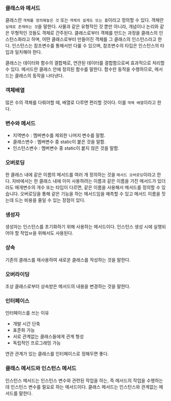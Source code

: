 ### 클래스와 메서드

클래스란 `객체를 정의해놓은 것` 또는 `객체의 설계도 또는 틀`이라고 정의할 수 있다.
객체란 `실제로 존재하는 것`을 말한다. 사물과 같은 유형적인 것 뿐만 아니라, 개념이나 논리와 같은 무형적인 것들도 객체로 간주된다.
클래스로부터 객체를 만드는 과정을 클래스의 인스턴스화라고 하며, 어떤 클래스로부터 만들어진 객체를 그 클래스의 인스턴스라고 한다.
인스턴스는 참조변수를 통해서만 다룰 수 있으며, 참조변수의 타입은 인스턴스의 타입과 일치해야 한다.

클래스는 데이터와 함수의 결합체로, 연관된 데이터를 결합함으로써 효과적으로 처리할 수 있다.
메서드란 클래스 안에 정의된 함수를 말한다. 함수란 동작을 수행하므로, 메서드는 클래스의 동작을 나타낸다.

### 객체배열

많은 수의 객체를 다뤄야할 때, 배열로 다루면 편리할 것이다. 이를 `객체 배열`이라고 한다.

### 변수와 메서드

- 지역변수 : 멤버변수를 제외한 나머지 변수를 말함.
- 클래스변수 : 멤버변수 중 static이 붙은 것을 말함.
- 인스턴스변수 : 멤버변수 중 static이 붙지 않은 것을 말함.

### 오버로딩

한 클래스 내에 같은 이름의 메서드를 여러 개 정의하는 것을 `메서드 오버로딩`이라고 한다.
자바에서는 한 클래스 내에 이미 사용하려는 이름과 같은 이름을 가진 메서드가 있더라도 매개변수의 개수 또는 타입이 다르면, 같은 이름을 사용해서 메서드를 정의할 수 있습니다.
오버로딩을 통해 같은 기능을 하는 메서드임을 예측할 수 있고 메서드 이름을 짓는데 드는 비용을 줄일 수 있는 장점이 있다.

### 생성자

생성자는 인스턴스를 초기화하기 위해 사용하는 메서드이다. 인스턴스 생성 시에 실행되어야 할 작업ㅂ을 위해서도 사용된다.

### 상속

기존의 클래스를 재사용하여 새로운 클래스를 작성하는 것을 말한다.

### 오버라이딩

조상 클래스로부터 상속받은 메서드의 내용을 변경하는 것을 말한다.

### 인터페이스

인터페이스를 쓰는 이유

- 개발 시간 단축
- 표준화 가능
- 서로 관계없는 클래스들에게 관계 형성
- 독립적인 프로그래밍 가능

연관 관계가 있는 클래스를 인터페이스로 정해두면 좋다.

### 클래스 메서드와 인스턴스 메서드

인스턴스 메서드는 인스턴스 변수와 관련된 작업을 하는, 즉 메서드의 작업을 수행하는데 인스턴스 변수를 필요로 하는 메서드이다.
클래스 메서드는 인스턴스와 관계없는 메서드를 말한다.
